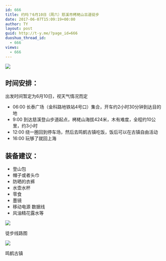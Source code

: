 ```yaml
---
id: 666
title: 约吗？6月10日（周六）慈溪市栲栳山古道徒步
date: 2017-06-07T15:09:19+00:00
author: TY
layout: post
guid: http://t-y.me/?page_id=666
duoshuo_thread_id:
  - 666
views:
  - 666
---
```


![](http://ww4.sinaimg.cn/large/006HJ39wgy1fgcnpieuw9j30go0cin16.jpg)


## 时间安排：
出发时间暂定为6月10日，视天气情况而定


* 06:00 长泰广场（金科路地铁站4号口）集合，开车约2小时30分钟到达目的地
* 9:00 到达慈溪登山步道起点，栲栳山海拔424米，木有难度，全程约10公里，约3小时
* 12:00 绕一圈回到停车场，然后去鸣鹤古镇吃饭，饭后可以在古镇自由活动
* 16:00  玩够了就回上海



## 装备建议：

* 登山包
* 帽子或者头巾
* 防晒的衣裤
* 水壶水杯
* 零食
* 墨镜
* 移动电源 数据线
* 风油精花露水等


![](http://ww1.sinaimg.cn/large/006HJ39wgy1fgcnpqp0iyj30yi1pc7wj.jpg)
<div class="text-center dark">徒步线路图</div>

![](http://ww4.sinaimg.cn/large/006HJ39wgy1fgcnpizi68j30go0b3dix.jpg)
<div class="text-center dark">鸣鹤古镇</div>

